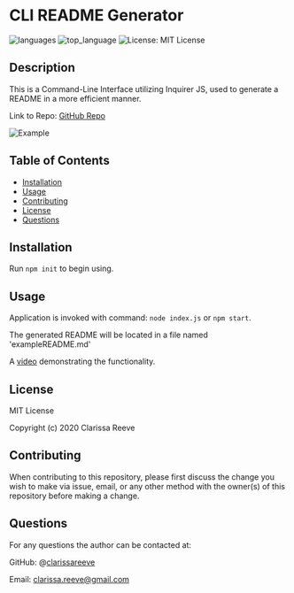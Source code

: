 # CLI README Generator

![languages](https://img.shields.io/github/languages/count/clarissareeve/README_Generator) ![top_language](https://img.shields.io/github/languages/top/clarissareeve/README_Generator) ![License: MIT License](https://img.shields.io/badge/License-MIT%20License-blue.svg)

## Description

This is a Command-Line Interface utilizing Inquirer JS, used to generate a README in a more efficient manner.

Link to Repo: [GitHub Repo](https://github.com/clarissareeve/README_Generator)

![Example](assets/Example.gif)

## Table of Contents

* [Installation](#installation)
* [Usage](#usage)
* [Contributing](#contributing)
* [License](#license)
* [Questions](#questions)

## Installation

Run `npm init` to begin using.

## Usage

Application is invoked with command: `node index.js` or `npm start`.

The generated README will be located in a file named 'exampleREADME.md'

A [video](https://drive.google.com/file/d/1y1q5u8KCXu8cWet2M5Qk1UXe21v2ePDK/view?usp=sharing) demonstrating the functionality.

## License

MIT License

Copyright (c) 2020 Clarissa Reeve

## Contributing

When contributing to this repository, please first discuss the change you wish to make via issue, email, or any other method with the owner(s) of this repository before making a change.

## Questions

For any questions the author can be contacted at:

GitHub: @[clarissareeve](https://github.com/clarissareeve)

Email: clarissa.reeve@gmail.com
